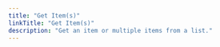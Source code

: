 ```yaml
---
title: "Get Item(s)"
linkTitle: "Get Item(s)"
description: "Get an item or multiple items from a list."
---
```

